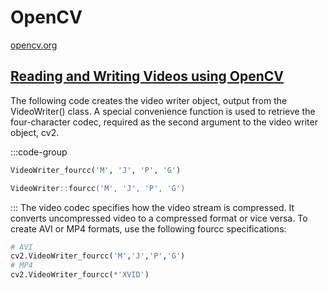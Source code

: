 # OpenCV

[opencv.org](https://opencv.org/)

## [Reading and Writing Videos using OpenCV](https://learnopencv.com/reading-and-writing-videos-using-opencv/)

The following code creates the video writer object, output from the VideoWriter() class. A special convenience function is used to retrieve the four-character codec, required as the second argument to the video writer object, cv2.

:::code-group

```py
VideoWriter_fourcc('M', 'J', 'P', 'G')
```

```cpp
VideoWriter::fourcc('M', 'J', 'P', 'G')
```

:::
The video codec specifies how the video stream is compressed. It converts uncompressed video to a compressed format or vice versa. To create AVI or MP4 formats, use the following fourcc specifications:

```py
# AVI
cv2.VideoWriter_fourcc('M','J','P','G')
# MP4
cv2.VideoWriter_fourcc(*'XVID')
```
